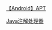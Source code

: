 [【Android】APT](https://www.jianshu.com/p/7af58e8e3e18)

[Java注解处理器](https://race604.com/annotation-processing/)

